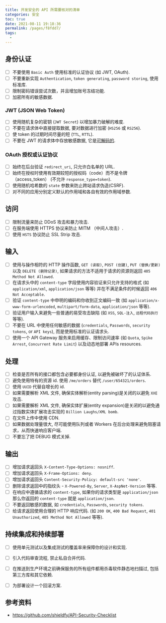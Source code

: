 ```yaml
---
title: 开发安全的 API 所需要核对的清单
categories: 安全
toc: true
date: 2021-08-11 19:18:36
permalink: /pages/f8fdd7/
tags: 
  - 
---
```


## 身份认证
- [ ] 不要使用 `Basic Auth` 使用标准的认证协议 (如 JWT, OAuth).
- [ ] 不要重新实现 `Authentication`, `token generating`, `password storing`, 使用标准库.
- [ ] 限制密码错误尝试次数，并且增加账号冻结功能.
- [ ] 加密所有的敏感数据.

### JWT (JSON Web Token)
- [ ] 使用随机复杂的密钥 (`JWT Secret`) 以增加暴力破解的难度.
- [ ] 不要在请求体中直接提取数据, 要对数据进行加密 (`HS256` 或 `RS256`).
- [ ] 使 token 的过期时间尽量的短 (`TTL`, `RTTL`).
- [ ] 不要在 JWT 的请求体中存放敏感数据, 它是[可解码的](https://jwt.io/#debugger-io).

### OAuth 授权或认证协议
- [ ] 始终在后台验证 `redirect_uri`, 只允许白名单的 URL.
- [ ] 始终在授权时使用有效期较短的授权码（code）而不是令牌（access_token） (不允许 `response_type=token`).
- [ ] 使用随机哈希数的 `state` 参数来防止跨站请求伪造(CSRF).
- [ ] 对不同的应用分别定义默认的作用域和各自有效的作用域参数.

## 访问
- [ ] 限制流量来防止 DDoS 攻击和暴力攻击.
- [ ] 在服务端使用 HTTPS 协议来防止 MITM （中间人攻击）.
- [ ] 使用 `HSTS` 协议防止 SSL Strip 攻击.

## 输入
- [ ] 使用与操作相符的 HTTP 操作函数, `GET (读取)`, `POST (创建)`, `PUT (替换/更新)` 以及 `DELETE (删除记录)`, 如果请求的方法不适用于请求的资源则返回 `405 Method Not Allowed`.
- [ ] 在请求头中的 `content-type` 字段使用内容验证来只允许支持的格式 (如 `application/xml`, `application/json` 等等) 并在不满足条件的时候返回 `406 Not Acceptable`.
- [ ] 验证 `content-type` 中申明的编码和你收到正文编码一致 (如 `application/x-www-form-urlencoded`, `multipart/form-data`, `application/json` 等等).
- [ ] 验证用户输入来避免一些普通的易受攻击缺陷 (如 `XSS`, `SQL-注入`, `远程代码执行` 等等).
- [ ] 不要在 URL 中使用任何敏感的数据 (`credentials`, `Passwords`, `security tokens`, or `API keys`), 而是使用标准的认证请求头.
- [ ] 使用一个 API Gateway 服务来启用缓存、限制访问速率 (如 `Quota`, `Spike Arrest`, `Concurrent Rate Limit`) 以及动态地部署 APIs resources.

## 处理
- [ ] 检查是否所有的接口都包含必要都身份认证, 以避免被破坏了的认证体系.
- [ ] 避免使用特有的资源 id. 使用 `/me/orders` 替代 `/user/654321/orders`.
- [ ] 使用 `UUID` 代替自增长的 id.
- [ ] 如果需要解析 XML 文件, 确保实体解析(entity parsing)是关闭的以避免 `XXE` 攻击.
- [ ] 如果需要解析 XML 文件, 确保实体扩展(entity expansion)是关闭的以避免通过指数实体扩展攻击实现的 `Billion Laughs/XML bomb`.
- [ ] 在文件上传中使用 CDN.
- [ ] 如果数据处理量很大, 尽可能使用队列或者 Workers 在后台处理来避免阻塞请求，从而快速响应客户端.
- [ ] 不要忘了把 DEBUG 模式关掉.

## 输出
- [ ] 增加请求返回头 `X-Content-Type-Options: nosniff`.
- [ ] 增加请求返回头 `X-Frame-Options: deny`.
- [ ] 增加请求返回头 `Content-Security-Policy: default-src 'none'`.
- [ ] 删除请求返回中的指纹头 - `X-Powered-By`, `Server`, `X-AspNet-Version` 等等.
- [ ] 在响应中遵循请求的 `content-type`, 如果你的请求类型是 `application/json` 那么你返回的 `content-type` 就是 `application/json`.
- [ ] 不要返回敏感的数据, 如 `credentials`, `Passwords`, `security tokens`.
- [ ] 给请求返回使用合理的 HTTP 响应代码. (如 `200 OK`, `400 Bad Request`, `401 Unauthorized`, `405 Method Not Allowed` 等等).

## 持续集成和持续部署
- [ ] 使用单元测试以及集成测试的覆盖率来保障你的设计和实现.
- [ ] 引入代码审查流程, 禁止私自合并代码.
- [ ] 在推送到生产环境之前确保服务的所有组件都用杀毒软件静态地扫描过, 包括第三方库和其它依赖.
- [ ] 为部署设计一个回滚方案.





## 参考资料

- https://github.com/shieldfy/API-Security-Checklist